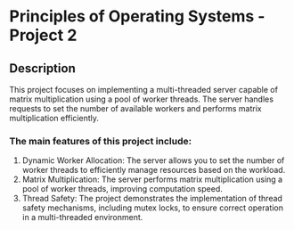 # Principles of Operating Systems - Project 2

## Description

This project focuses on implementing a multi-threaded server capable of matrix multiplication using a pool of worker threads. The server handles requests to set the number of available workers and performs matrix multiplication efficiently.

### The main features of this project include:
1. Dynamic Worker Allocation: The server allows you to set the number of worker threads to efficiently manage resources based on the workload.
2. Matrix Multiplication: The server performs matrix multiplication using a pool of worker threads, improving computation speed.
3. Thread Safety: The project demonstrates the implementation of thread safety mechanisms, including mutex locks, to ensure correct operation in a multi-threaded environment.
